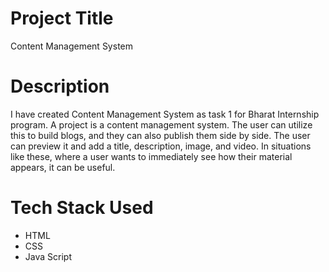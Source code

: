 # Project Title
Content Management System

# Description
I have created Content Management System as task 1 for Bharat Internship program.
A project is a content management system. The user can utilize this to build blogs, and they can also publish them side by side. 
The user can preview it and add a title, description, image, and video.
In situations like these, where a user wants to immediately see how their material appears, it can be useful. 

# Tech Stack Used

* HTML
* CSS
* Java Script


